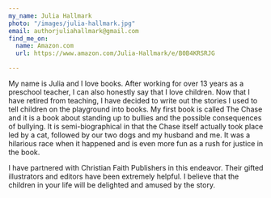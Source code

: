 ```yaml
---
my_name: Julia Hallmark
photo: "/images/julia-hallmark.jpg"
email: authorjuliahallmark@gmail.com
find_me_on:
  name: Amazon.com
  url: https://www.amazon.com/Julia-Hallmark/e/B0B4KRSRJG

---
```

My name is Julia and I love books. After working for over 13 years as a preschool teacher, I can also honestly say that I love children. Now that I have retired from teaching, I have decided to write out the stories I used to tell children on the playground into books. My first book is called The Chase and it is a book about standing up to bullies and the possible consequences of bullying. It is semi-biographical in that the Chase itself actually took place led by a cat, followed by our two dogs and my husband and me. It was a hilarious race when it happened and is even more fun as a rush for justice in the book.

I have partnered with Christian Faith Publishers in this endeavor. Their gifted illustrators and editors have been extremely helpful. I believe that the children in your life will be delighted and amused by the story.